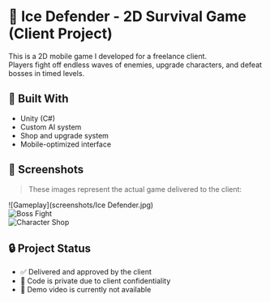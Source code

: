 # 🧊 Ice Defender - 2D Survival Game (Client Project)

This is a 2D mobile game I developed for a freelance client.  
Players fight off endless waves of enemies, upgrade characters, and defeat bosses in timed levels.

## 🔧 Built With
- Unity (C#)
- Custom AI system
- Shop and upgrade system
- Mobile-optimized interface

## 📸 Screenshots

> These images represent the actual game delivered to the client:

![Gameplay](screenshots/Ice Defender.jpg)  
![Boss Fight](screenshots/ss2.jpg)  
![Character Shop](screenshots/ss3.jpg)

## 🔒 Project Status
- ✅ Delivered and approved by the client  
- 🔐 Code is private due to client confidentiality  
- 📂 Demo video is currently not available
